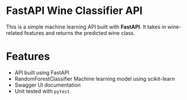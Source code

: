 # FastAPI Wine Classifier API

This is a simple machine learning API built with **FastAPI**. It takes in wine-related features and returns the predicted wine class.

# Features

-  API built using FastAPI
-  RandomForestClassifier Machine learning model using scikit-learn
-  Swagger UI documentation
-  Unit tested with `pytest`



